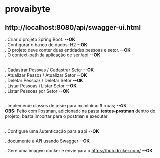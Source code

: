 # provaibyte

## http://localhost:8080/api/swagger-ui.html

. Criar o projeto Spring Boot.                            **--OK**<br />
. Configurar o banco de dados: H2                         **--OK**<br />
. O projeto deve conter duas entidades pessoas e setor.   **--OK**<br />
. O context-path da aplicação de ser /api                 **--OK**<br /><br/>

. Cadastrar Pessoas / Cadastrar Setor                     **--OK**<br />
. Atualizar Pessoa / Atualizar Setor                      **--OK**<br />
. Deletar Pessoas / Deletar Setor                         **--OK**<br />
. Listar Pessoas / Listar Setor                           **--OK**<br />
. Listar Pessoas por Setor                                **--OK**<br /><br/>

. Implemente classes de teste para no minimo 5 rotas;     **--OK**<br />
**OBS:** Feito com Postman, adicionado na pasta **testes-postman** dentro do projeto,
basta importar para o postman e executar <br /><br/>

. Configure uma Autenticação para a api  **--OK**<br />

. documente a API usando Swagger **--OK**<br />

. Gere uma imagem docker e envie para o https://hub.docker.com/     **--OK**

